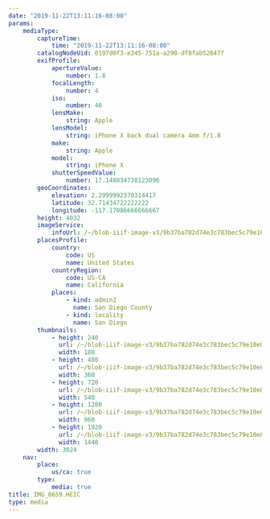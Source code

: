 ```yaml
---
date: "2019-11-22T13:11:16-08:00"
params:
    mediaType:
        captureTime:
            time: "2019-11-22T13:11:16-08:00"
        catalogNodeUid: 0197d0f3-e245-751a-a290-df8fab52647f
        exifProfile:
            apertureValue:
                number: 1.8
            focalLength:
                number: 4
            iso:
                number: 40
            lensMake:
                string: Apple
            lensModel:
                string: iPhone X back dual camera 4mm f/1.8
            make:
                string: Apple
            model:
                string: iPhone X
            shutterSpeedValue:
                number: 17.148834738123096
        geoCoordinates:
            elevation: 2.2999992370314417
            latitude: 32.71434722222222
            longitude: -117.17086666666667
        height: 4032
        imageService:
            infoUrl: /~/blob-iiif-image-v3/9b37ba782d74e3c783bec5c79e10e840b94f1b7f2d875eee63145352f79e25a0/info.json
        placesProfile:
            country:
                code: US
                name: United States
            countryRegion:
                code: US-CA
                name: California
            places:
                - kind: admin2
                  name: San Diego County
                - kind: locality
                  name: San Diego
        thumbnails:
            - height: 240
              url: /~/blob-iiif-image-v3/9b37ba782d74e3c783bec5c79e10e840b94f1b7f2d875eee63145352f79e25a0/full/180%2C240/0/default.jpg
              width: 180
            - height: 480
              url: /~/blob-iiif-image-v3/9b37ba782d74e3c783bec5c79e10e840b94f1b7f2d875eee63145352f79e25a0/full/360%2C480/0/default.jpg
              width: 360
            - height: 720
              url: /~/blob-iiif-image-v3/9b37ba782d74e3c783bec5c79e10e840b94f1b7f2d875eee63145352f79e25a0/full/540%2C720/0/default.jpg
              width: 540
            - height: 1280
              url: /~/blob-iiif-image-v3/9b37ba782d74e3c783bec5c79e10e840b94f1b7f2d875eee63145352f79e25a0/full/960%2C1280/0/default.jpg
              width: 960
            - height: 1920
              url: /~/blob-iiif-image-v3/9b37ba782d74e3c783bec5c79e10e840b94f1b7f2d875eee63145352f79e25a0/full/1440%2C1920/0/default.jpg
              width: 1440
        width: 3024
    nav:
        place:
            us/ca: true
        type:
            media: true
title: IMG_8659.HEIC
type: media
---
```

